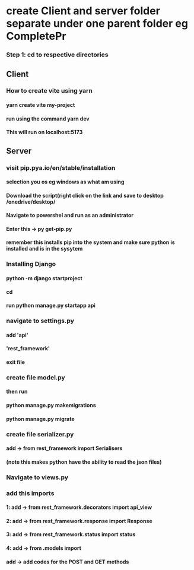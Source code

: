 # create Client and server folder separate under one parent folder eg CompletePr 
### Step 1: cd to respective directories
## Client 
### How to create vite using yarn
#### yarn create vite my-project
#### run using the command yarn dev
#### This will run on localhost:5173
####
## Server
### visit pip.pya.io/en/stable/installation
#### selection you os eg windows as what am using
#### Download the script(right click on the link and save to desktop /onedrive/desktop/<paste here>
#### Navigate to powershel and run as an administrator
#### Enter this -> py get-pip.py
#### remember this installs pip into the system and make sure python is installed and is in the sysytem
####
### Installing Django
#### python -m django startproject <give prefered project name>
#### cd <your project name> 
#### run python manage.py startapp api
####
### navigate to settings.py
#### add 'api'
#### 'rest_framework'
#### exit file
####
### create file model.py
#### then run
#### python manage.py makemigrations
#### python manage.py migrate
####
### create file serializer.py
#### add -> from rest_framework import Serialisers
#### (note this makes python have the ability to read the json files)

### Navigate to views.py
### add this imports
#### 1: add -> from rest_framework.decorators import api_view
#### 2: add -> from rest_framework.response import Response
#### 3: add -> from rest_framework.status import status
#### 4: add -> from .models import <name of model for this case is Book>
#### add -> add codes for the POST and GET methods

